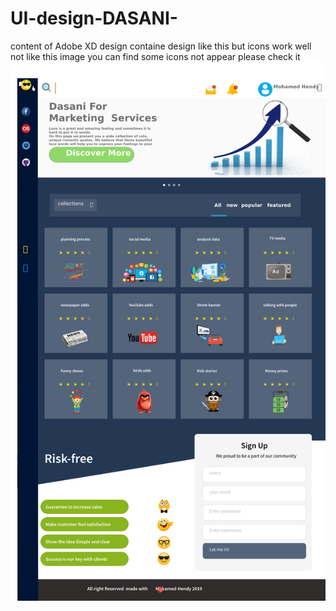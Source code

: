 # UI-design-DASANI-
content of Adobe XD design containe design like this but icons  work well not like this image you can find some icons not appear 
please check it
<img src="Copy of Marketing ULTRA-xd (1).png">
